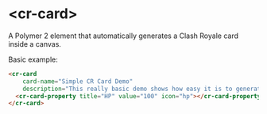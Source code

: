 # \<cr-card\>

A Polymer 2 element that automatically generates a Clash Royale card inside a canvas.

Basic example:

<!---
```
<custom-element-demo>
  <template>
    <script src="../webcomponentsjs/webcomponents-lite.js"></script>
    <link rel="import" href="cr-card-property.html">
    <link rel="import" href="cr-card.html">
    <style is="custom-style">
      cr-card {
        width: 100%;
        height: auto;
      }
    </style>
    <div class="container">
      <next-code-block></next-code-block>
    </div>
  </template>
</custom-element-demo>
```
-->
```html
<cr-card
    card-name="Simple CR Card Demo"
    description="This really basic demo shows how easy it is to generate a Clash Royale card using Web Components.">
  <cr-card-property title="HP" value="100" icon="hp"></cr-card-property>
</cr-card>
```
